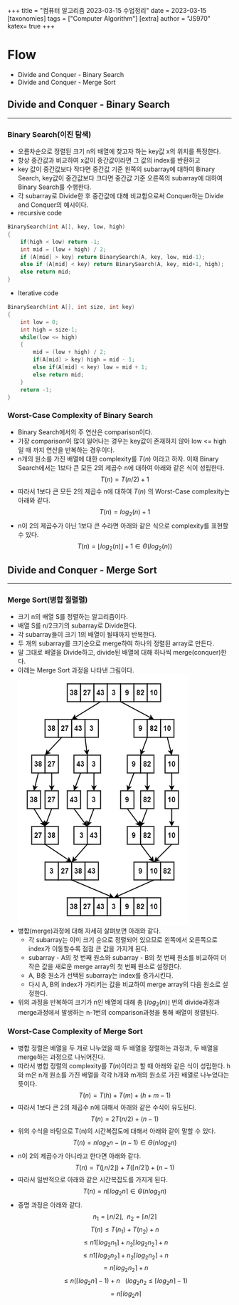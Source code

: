 +++
title = "컴퓨터 알고리즘 2023-03-15 수업정리" 
date = 2023-03-15
[taxonomies]
tags = ["Computer Algorithm"]
[extra]
author = "JS970"
katex= true
+++
# Flow
- Divide and Conquer - Binary Search
- Divide and Conquer - Merge Sort

## Divide and Conquer - Binary Search
---
### Binary Search(이진 탐색)
- 오름차순으로 정렬된 크기 n의 배열에 찾고자 하는 key값 x의 위치를 특정한다.
- 항상 중간값과 비교하여 x값이 중간값이라면 그 값의 index를 반환하고
- key 값이 중간값보다 작다면 중간값 기준 왼쪽의 subarray에 대하여 Binary Search, key값이 중간값보다 크다면 중간값 기준 오른쪽의 subarray에 대하여 Binary Search를  수행한다.
- 각 subarray로 Divide한 후 중간값에 대해 비교함으로써 Conquer하는 Divide and Conquer의 예시이다.
- recursive code
```c++
BinarySearch(int A[], key, low, high)
{
	if(high < low) return -1;
	int mid = (low + high) / 2;
	if (A[mid] > key) return BinarySearch(A, key, low, mid-1);
	else if (A[mid] < key) return BinarySearch(A, key, mid+1, high);
	else return mid;
}
```
- Iterative code
```c++
BinarySearch(int A[], int size, int key)
{
	int low = 0;
	int high = size-1;
	while(low <= high)
	{
		mid = (low + high) / 2;
		if(A[mid] > key) high = mid - 1;
		else if(A[mid] < key) low = mid + 1;
		else return mid;
	}
	return -1;
}
```

### Worst-Case Complexity of Binary Search
- Binary Search에서의 주 연산은 comparison이다.
- 가장 comparison이 많이 일어나는 경우는 key값이 존재하지 않아 low <= high일 때 까지 연산을 반복하는 경우이다.
- n개의 원소를 가진 배열에 대한 complexity를 $T(n)$ 이라고 하자. 이때 Binary Search에서는 1보다 큰 모든 2의 제곱수 n에 대하여 아래와 같은 식이 성립한다.
$$T(n) = T(n/2) + 1$$
- 따라서 1보다 큰 모든 2의 제곱수 n에 대하여 $T(n)$ 의 Worst-Case complexity는 아래와 같다.
$$T(n) = log_2(n) + 1$$
- n이 2의 제곱수가 아닌 1보다 큰 수라면 아래와 같은 식으로 complexity를 표현할 수 있다.
$$T(n) = \lfloor log_2(n) \rfloor + 1 \in \Theta(log_2(n))$$

## Divide and Conquer - Merge Sort
---
### Merge Sort(병합 절렬렬)
- 크기 n의 배열 S를 정렬하는 알고리즘이다.
- 배열 S를 n/2크기의 subarray로 Divide한다.
- 각 subarray들이 크기 1의 배열이 될때까지 반복한다.
- 두 개의 subarray를 크기순으로 merge하여 하나의 정렬된 array로 만든다.
- 말 그대로 배열을 Divide하고, divide된 배열에 대해 하나씩 merge(conquer)한다.
- 아래는 Merge Sort 과정을 나타낸 그림이다.
![merge sort](/image/Algorithm/mergesort.png)
- 병합(merge)과정에 대해 자세히 살펴보면 아래와 같다.
	- 각 subarray는 이미 크기 순으로 정렬되어 있으므로 왼쪽에서 오른쪽으로 index가 이동할수록 점점 큰 값을 가지게 된다.
	- subarray - A의 첫 번째 원소와 subarray - B의 첫 번째 원소를 비교하여 더 작은 값을 새로운 merge array의 첫 번째 원소로 설정한다.
	- A, B중 원소가 선택된 subarray는 index를 증가시킨다.
	- 다시 A, B의 index가 가리키는 값을 비교하여 merge array의 다음 원소로 설정한다.
- 위의 과정을 반복하여 크기가 n인 배열에 대해 총 $\lfloor log_2(n) \rfloor$ 번의 divide과정과 merge과정에서 발생하는 n-1번의 comparison과정을 통해 배열이 정렬된다. 

### Worst-Case Complexity of Merge Sort
- 병합 정렬은 배열을 두 개로 나누었을 때 두 배열을 정렬하는 과정과, 두 배열을 merge하는 과정으로 나뉘어진다.
- 따라서 병합 정렬의 complexity를 $T(n)$이라고 할 때 아래와 같은 식이 성립한다. h와 m은 n개 원소를 가진 배열을 각각 h개와 m개의 원소로 가진 배열로 나누었다는 뜻이다.
$$T(n) = T(h) + T(m) + (h + m - 1)$$
- 따라서 1보다 큰 2의 제곱수 n에 대해서 아래와 같은 수식이 유도된다.
$$T(n) = 2T(n/2) + (n-1)$$
- 위의 수식을 바탕으로 T(n)의 시간복잡도에 대해서 아래와 같이 말할 수 있다.
$$T(n) = nlog_{2}n - (n-1) \in \Theta(nlog_2n)$$
- n이 2의 제곱수가 아니라고 한다면 아래와 같다.
$$T(n) = T(\lfloor n/2 \rfloor) + T(\lceil n/2 \rceil) + (n-1)$$
- 따라서 일반적으로 아래와 같은 시간복잡도를 가지게 된다.
$$T(n) = n\lceil log_2n \rceil \in \Theta(nlog_2n)$$
- 증명 과정은 아래와 같다.
$$n_1 = \lfloor n/2\rfloor, \ \ n_2 = \lceil n/2 \rceil$$
$$T(n) \leq T(n_1) + T(n_2) + n$$
$$\leq n1\lceil log_2n_1\rceil + n_2\lceil log_2n_2\rceil + n$$
$$\leq n1\lceil log_2n_2\rceil + n_2\lceil log_2n_2\rceil + n$$
$$= n\lceil log_2n_2\rceil + n$$
$$\leq n(\lceil log_2n\rceil - 1) + n \ \ \ (log_2n_2 \leq \lceil log_2n\rceil -1)$$
$$ = n\lceil log_2n\rceil$$



